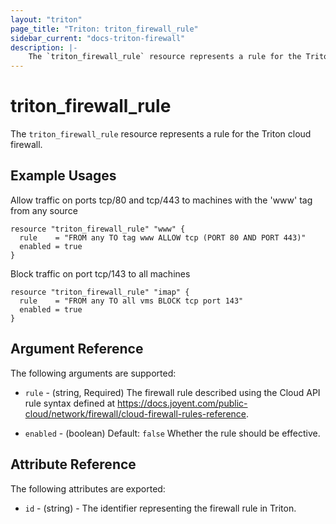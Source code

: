 ```yaml
---
layout: "triton"
page_title: "Triton: triton_firewall_rule"
sidebar_current: "docs-triton-firewall"
description: |-
    The `triton_firewall_rule` resource represents a rule for the Triton cloud firewall.
---
```


# triton\_firewall\_rule

The `triton_firewall_rule` resource represents a rule for the Triton cloud firewall.

## Example Usages

Allow traffic on ports tcp/80 and tcp/443 to machines with the 'www' tag from any source


```
resource "triton_firewall_rule" "www" {
  rule    = "FROM any TO tag www ALLOW tcp (PORT 80 AND PORT 443)"
  enabled = true
}
```
Block traffic on port tcp/143 to all machines


```
resource "triton_firewall_rule" "imap" {
  rule    = "FROM any TO all vms BLOCK tcp port 143"
  enabled = true
}
```

## Argument Reference

The following arguments are supported:

* `rule` - (string, Required)
    The firewall rule described using the Cloud API rule syntax defined at https://docs.joyent.com/public-cloud/network/firewall/cloud-firewall-rules-reference.

* `enabled` - (boolean)  Default: `false`
    Whether the rule should be effective.

## Attribute Reference

The following attributes are exported:

* `id` - (string) - The identifier representing the firewall rule in Triton.
